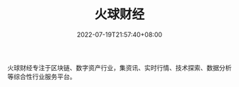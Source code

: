﻿---
weight: 
title: "火球财经"
description: "火球财经专注于区块链、数字资产行业，集资讯、实时行情、技术探索、数据分析等综合性行业服务平台"
date: 2022-07-19T21:57:40+08:00
lastmod: 2022-07-19T16:45:40+08:00
draft: false
authors: ["浮尘"]
featuredImage: "huoqiucaijing.jpg"
link: "http://mp.weixin.qq.com/profile?src=3&timestamp=1658213918&ver=1&signature=azS*TLA2Mddakste5juC7-a5r8SqrT25hrIHPnz4iP8J1jqt37gTDSrvHXClCtDWlZs7t-a4f6qPRKZ9-8dCqw=="
tags: ["微信公众号","火球财经"]
categories: ["navigation"]
navigation: ["微信公众号"]
lightgallery: true
toc: true
pinned: false
recommend: false
recommend1: false
---
火球财经专注于区块链、数字资产行业，集资讯、实时行情、技术探索、数据分析等综合性行业服务平台。
